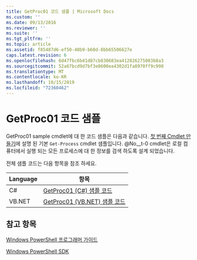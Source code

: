 ```yaml
---
title: GetProc01 코드 샘플 | Microsoft Docs
ms.custom: ''
ms.date: 09/13/2016
ms.reviewer: ''
ms.suite: ''
ms.tgt_pltfrm: ''
ms.topic: article
ms.assetid: f85487d6-ef50-40b9-b60d-8bb65506627e
caps.latest.revision: 6
ms.openlocfilehash: 6d47fbc6b41d87cb830683ea412826275083b8a3
ms.sourcegitcommit: 52a67bcd9d7bf3e8600ea4302d1fa8970ff9c998
ms.translationtype: MT
ms.contentlocale: ko-KR
ms.lasthandoff: 10/15/2019
ms.locfileid: "72360462"
---
```

# <a name="getproc01-code-samples"></a>GetProc01 코드 샘플

GetProc01 sample cmdlet에 대 한 코드 샘플은 다음과 같습니다. [첫 번째 Cmdlet 만들기](../cmdlet/creating-a-cmdlet-without-parameters.md)에 설명 된 기본 `Get-Process` cmdlet 샘플입니다. @No__t-0 cmdlet은 로컬 컴퓨터에서 실행 되는 모든 프로세스에 대 한 정보를 검색 하도록 설계 되었습니다.

전체 샘플 코드는 다음 항목을 참조 하세요.

|Language|항목|
|--------------|-----------|
|C#|[GetProc01 (C#) 샘플 코드](./getproc01-csharp-sample-code.md)|
|VB.NET|[GetProc01 (VB.NET) 샘플 코드](./getproc01-vb-net-sample-code.md)|

## <a name="see-also"></a>참고 항목

[Windows PowerShell 프로그래머 가이드](./windows-powershell-programmer-s-guide.md)

[Windows PowerShell SDK](../windows-powershell-reference.md)